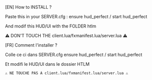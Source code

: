 [EN] How to INSTALL ?

Paste this in your SERVER.cfg :
 ensure hud_perfect / start hud_perfect
 
 And modif this HUD/UI with the FOLDER htlm
 
   ⚠️ DON'T TOUCH THE client.lua/fxmanifest.lua/server.lua ⚠️
   
[FR] Comment l'installer ?

Colle ce ci dans SERVER.cfg
 ensure hud_perfect / start hud_perfect
 
 Et modifi le HUD/UI dans le dossier HTLM
 
    ⚠️ NE TOUCHE PAS A client.lua/fxmanifest.lua/server.lua ⚠️
